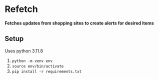 # Refetch
**Fetches updates from shopping sites to create alerts for desired items**

## Setup

Uses python 3.11.8
1. `python -m venv env`
1. `source env/bin/activate`
1. `pip install -r requirements.txt`
